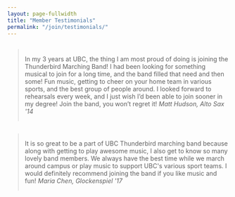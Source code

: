 ```yaml
---
layout: page-fullwidth
title: "Member Testimonials"
permalink: "/join/testimonials/"
---
```


<div class="row">
    <div class="medium-9 columns" markdown="1">
    
> In my 3 years at UBC, the thing I am most proud of doing is joining the Thunderbird Marching Band! I had been looking for something musical to join for a long time, and the band filled that need and then some! Fun music, getting to cheer on your home team in various sports, and the best group of people around. I looked forward to rehearsals every week, and I just wish I’d been able to join sooner in my degree! Join the band, you won’t regret it!
<cite>Matt Hudson, Alto Sax '14</cite>
    
</div><!-- /.medium-9.columns -->

<div class="medium-3 columns">
<img src="{{ site.url }}/images/testimonial_matt.jpg" alt="">
</div><!-- /.medium-3.columns -->

</div><!-- /.row -->

<div class="row">

<div class="medium-3 columns">
<img src="{{ site.url }}/images/testimonial_maria.jpg" alt="">
</div><!-- /.medium-3.columns -->

<div class="medium-9 columns" markdown="1">
    
> It is so great to be a part of UBC Thunderbird marching band because along with getting to play awesome music, I also get to know so many lovely band members. We always have the best time while we march around campus or play music to support UBC's various sport teams. I would definitely recommend joining the band if you like music and fun!
<cite>Maria Chen, Glockenspiel '17</cite>
    
</div><!-- /.medium-9.columns -->

</div><!-- /.row -->